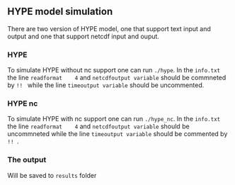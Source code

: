 ## HYPE model simulation

There are two version of HYPE model, one that support text input and output and one that support netcdf input and ouput.


### HYPE

To simulate HYPE without nc support one can run `./hype`. In the `info.txt` the line `readformat	4` and `netcdfoutput variable` should be commneted by `!! ` while the line `timeoutput variable` should be uncommented.

### HYPE nc

To simulate HYPE with nc support one can run `./hype_nc`. In the `info.txt` the line `readformat	4` and `netcdfoutput variable` should be uncommneted while the line `timeoutput variable` should be commented by `!! `.

### The output

Will be saved to `results` folder
